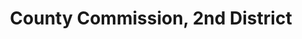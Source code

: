 ---
title: County Commission, 2nd District
layout: division
categories:
    - hamco
excerpt:
ocdid: /country:us/state:tn/county:hamilton/council_district:2
---